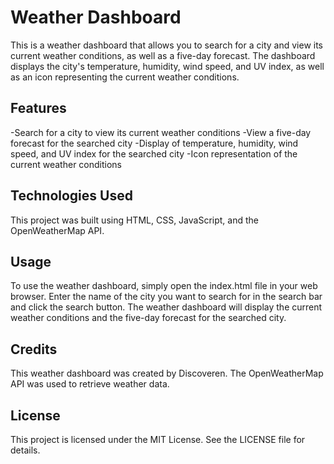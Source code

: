 # Weather Dashboard
This is a weather dashboard that allows you to search for a city and view its current weather conditions, as well as a five-day forecast. The dashboard displays the city's temperature, humidity, wind speed, and UV index, as well as an icon representing the current weather conditions.

## Features
-Search for a city to view its current weather conditions
-View a five-day forecast for the searched city
-Display of temperature, humidity, wind speed, and UV index for the searched city
-Icon representation of the current weather conditions

## Technologies Used
This project was built using HTML, CSS, JavaScript, and the OpenWeatherMap API.

## Usage
To use the weather dashboard, simply open the index.html file in your web browser. Enter the name of the city you want to search for in the search bar and click the search button. The weather dashboard will display the current weather conditions and the five-day forecast for the searched city.

## Credits
This weather dashboard was created by Discoveren. The OpenWeatherMap API was used to retrieve weather data.

## License
This project is licensed under the MIT License. See the LICENSE file for details.
